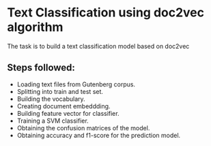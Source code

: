 # Text Classification using doc2vec algorithm
The task is to build a text classification model based on doc2vec

## Steps followed:
* Loading text files from Gutenberg corpus.
* Splitting into train and test set.
* Building the vocabulary.
* Creating document embeddding.
* Building feature vector for classifier.
* Training a SVM classifier.
* Obtaining the confusion matrices of the model.
* Obtaining accuracy and f1-score for the prediction model.